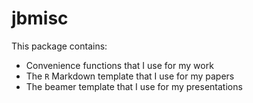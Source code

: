 # jbmisc

This package contains:

- Convenience functions that I use for my work
- The `R` Markdown template that I use for my papers
- The beamer template that I use for my presentations
